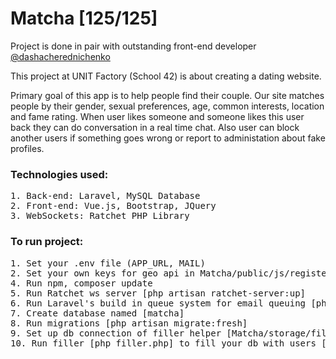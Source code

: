 # Matcha [125/125]
Project is done in pair with outstanding front-end developer [@dashacherednichenko](https://github.com/dashacherednichenko)

This project at UNIT Factory (School 42) is about creating a dating website.

Primary goal of this app is to help people find their couple. Our site matches people by their gender, sexual preferences, age, common interests, location and fame rating. When user likes someone and someone likes this user back they can do conversation in a real time chat. Also user can block another users if something goes wrong or report to administation about fake profiles.

### Technologies used:
<pre>
1. Back-end: Laravel, MySQL Database
2. Front-end: Vue.js, Bootstrap, JQuery
3. WebSockets: Ratchet PHP Library
</pre>

### To run project:
<pre>
1. Set your .env file (APP_URL, MAIL)
2. Set your own keys for geo api in Matcha/public/js/register/location.js (line 27, 64)
4. Run npm, composer update
5. Run Ratchet ws server [php artisan ratchet-server:up]
6. Run Laravel's build in queue system for email queuing [php artisan queue:work]
7. Create database named [matcha]
8. Run migrations [php artisan migrate:fresh]
9. Set up db connection of filler helper [Matcha/storage/filler/filler.php]
10. Run filler [php filler.php] to fill your db with users [passwords for default users: asdf-2000, for admin: admin]
</pre>
